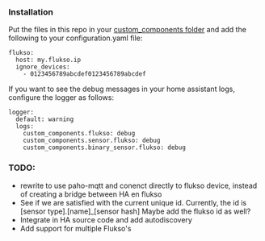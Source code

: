 ### Installation
Put the files in this repo in your [custom_components folder](https://developers.home-assistant.io/docs/en/creating_component_loading.html) and add the following to your configuration.yaml file:

```
flukso:
  host: my.flukso.ip
  ignore_devices:
    - 0123456789abcdef0123456789abcdef
```
If you want to see the debug messages in your home assistant logs, configure the logger as follows:
```
logger:
  default: warning
  logs:
    custom_components.flukso: debug
    custom_components.sensor.flukso: debug
    custom_components.binary_sensor.flukso: debug
```

### TODO:
* rewrite to use paho-mqtt and conenct directly to flukso device, instead of creating a bridge between HA en flukso
* See if we are satisfied with the current unique id. Currently, the id is [sensor type].[name]_[sensor hash] Maybe add the flukso id as well?
* Integrate in HA source code and add autodiscovery
* Add support for multiple Flukso's